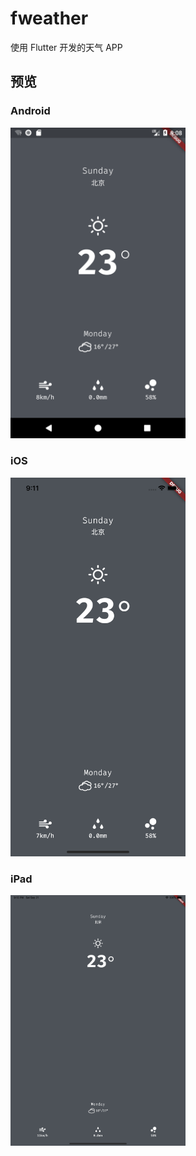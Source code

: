 # fweather

使用 Flutter 开发的天气 APP

## 预览

### Android

<img src='./docs/screenshot-android.png' width=280>

### iOS

<img src='./docs/screenshot-ios.png' width=280>

### iPad

<img src='./docs/screenshot-ipad.png' width=280>
